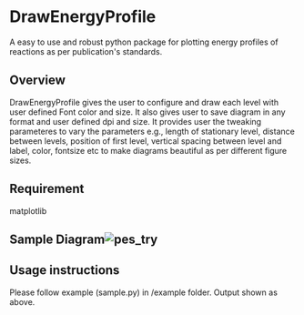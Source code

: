 # DrawEnergyProfile
A easy to use and robust python package for plotting energy profiles of reactions as per publication's standards.

## Overview
DrawEnergyProfile gives the user to configure and draw each level with user defined Font color and size.
It also gives user to save diagram in any format and user defined dpi and size. It provides user the tweaking parameteres to vary the parameters e.g., length of stationary level, distance between levels, position of first level, vertical spacing between level and label, color, fontsize etc to make diagrams beautiful as per different figure sizes.

## Requirement 
matplotlib

## Sample Diagram![pes_try](https://user-images.githubusercontent.com/34003419/114755059-868d7600-9d59-11eb-8945-279675914e9a.png)

## Usage instructions
Please follow example (sample.py) in /example folder. Output shown as above.





